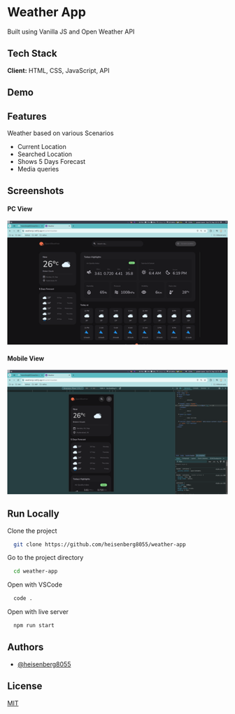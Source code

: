 
# Weather App

Built using Vanilla JS and Open Weather API

## Tech Stack

**Client:** HTML, CSS, JavaScript, API

## Demo



## Features

Weather based on various Scenarios
- Current Location
- Searched Location
- Shows 5 Days Forecast
- Media queries

## Screenshots

#### PC View
![App Screenshot](./assets/images/pc-view.png)

#### Mobile View
![App Screenshot](./assets/images/mobile-view.png)

## Run Locally

Clone the project

```bash
  git clone https://github.com/heisenberg8055/weather-app
```

Go to the project directory

```bash
  cd weather-app
```

Open with VSCode

```bash
  code .
```

Open with live server

```bash
  npm run start
```


## Authors

- [@heisenberg8055](https://www.github.com/heisenberg8055)

## License

[MIT](https://choosealicense.com/licenses/mit/)